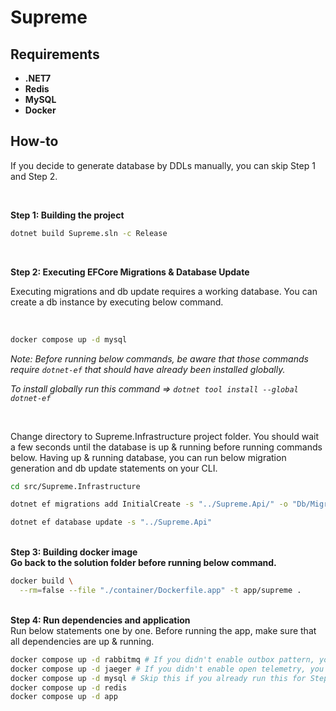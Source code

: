 # Supreme

## Requirements

* <b>.NET7</b>
* <b>Redis</b>
* <b>MySQL</b>
* <b>Docker</b>

## How-to

If you decide to generate database by DDLs manually, you can skip Step 1 and Step 2.

<br/>

<b>Step 1: Building the project</b>

```bash
dotnet build Supreme.sln -c Release
```
<br/>

<b>Step 2: Executing EFCore Migrations & Database Update</b>

Executing migrations and db update requires a working database. You can create a db instance by executing below command.

<br/>

```bash
docker compose up -d mysql
````

<i>Note: Before running below commands, be aware that those commands require `dotnet-ef` that should have already been installed globally. <br/>

To install globally run this command => ```dotnet tool install --global dotnet-ef``` </i>

<br/>

Change directory to Supreme.Infrastructure project folder. You should wait a few seconds until the database is up & running before running commands below. Having up & running database, you can run below migration generation and db update statements on your CLI.


```bash
cd src/Supreme.Infrastructure

dotnet ef migrations add InitialCreate -s "../Supreme.Api/" -o "Db/Migrations/"

dotnet ef database update -s "../Supreme.Api"
```

<br/>
<b>Step 3: Building docker image</b>

<br/>
<b>Go back to the solution folder before running below command.</b>

<br/>

```bash
docker build \
  --rm=false --file "./container/Dockerfile.app" -t app/supreme .
```

<br/>
<b>Step 4: Run dependencies and application</b>

<br/>
Run below statements one by one.
Before running the app, make sure that all dependencies are up & running.

```bash
docker compose up -d rabbitmq # If you didn't enable outbox pattern, you can skip this command.
docker compose up -d jaeger # If you didn't enable open telemetry, you can skip this command.
docker compose up -d mysql # Skip this if you already run this for Step #2.
docker compose up -d redis
docker compose up -d app
```
